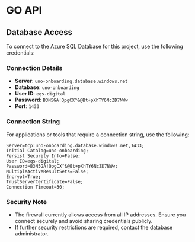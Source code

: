 # GO API

## Database Access

To connect to the Azure SQL Database for this project, use the following credentials:

### **Connection Details**
- **Server**: `uno-onboarding.database.windows.net`
- **Database**: `uno-onboarding`
- **User ID**: `eqs-digital`
- **Password**: `B3N5GA!QpgCX^&@Bt+pXhTY6NcZD7NWw`
- **Port**: `1433`

### **Connection String**
For applications or tools that require a connection string, use the following:

```plaintext
Server=tcp:uno-onboarding.database.windows.net,1433;
Initial Catalog=uno-onboarding;
Persist Security Info=False;
User ID=eqs-digital;
Password=B3N5GA!QpgCX^&@Bt+pXhTY6NcZD7NWw;
MultipleActiveResultSets=False;
Encrypt=True;
TrustServerCertificate=False;
Connection Timeout=30;
```

### **Security Note**
- The firewall currently allows access from all IP addresses. Ensure you connect securely and avoid sharing credentials publicly.
- If further security restrictions are required, contact the database administrator.


